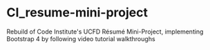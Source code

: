 # CI_resume-mini-project
Rebuild of Code Institute's UCFD Résumé Mini-Project, implementing Bootstrap 4 by following video tutorial walkthroughs
